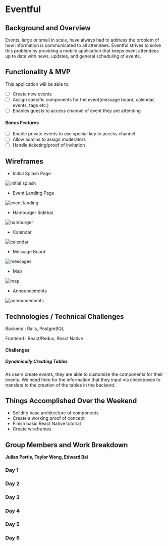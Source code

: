 # Eventful

## Background and Overview

Events, large or small in scale, have always had to address the problem of
how information is communicated to all attendees. Eventful strives to solve
this problem by providing a mobile application that keeps event attendees
up to date with news, updates, and general scheduling of events.

## Functionality & MVP

This application will be able to:
- [ ] Create new events
- [ ] Assign specific components for the event(message board, calendar, events, tags etc.)
- [ ] Enables guests to access channel of event they are attending

#### Bonus Features
- [ ] Enable private events to use special key to access channel
- [ ] Allow admins to assign moderators
- [ ] Handle ticketing/proof of invitation

## Wireframes
- Initial Splash Page

![initial splash](https://i.imgur.com/3Apx7BS.png)

- Event Landing Page

![event landing](https://i.imgur.com/ucUevmq.png)

- Hamburger Sidebar

![hamburger](https://i.imgur.com/xXCspdv.png)

- Calendar

![calendar](https://i.imgur.com/VieFYuV.png)

- Message Board

![messages](https://i.imgur.com/Dt0mkJz.png)

- Map

![map](https://i.imgur.com/UCdbu9M.png)

- Announcements

![announcements](https://i.imgur.com/Vy9cHsc.png)



## Technologies / Technical Challenges
Backend : Rails, PostgreSQL

Frontend : React/Redux, React Native


#### Challenges
##### Dynamically Creating Tables
As users create events, they are able to customize the components for their events. We need then for the information that they input via checkboxes to translate to the creation of the tables in the backend.

## Things Accomplished Over the Weekend
* Solidify base architecture of components
* Create a working proof of concept
* Finish basic React Native tutorial
* Create wireframes

## Group Members and Work Breakdown
**Julian Portis, Taylor Wong, Edward Bai**

### Day 1

### Day 2

### Day 3

### Day 4

### Day 5

### Day 6
